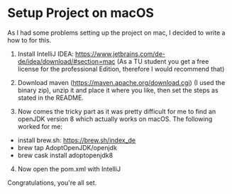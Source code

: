 # Setup Project on macOS

As I had some problems setting up the project on mac, I decided to write a how to for this.

1. Install IntelliJ IDEA: https://www.jetbrains.com/de-de/idea/download/#section=mac (As a TU student you get a free license for the professional Edition, therefore I would recommend that)

2. Download maven (https://maven.apache.org/download.cgi) (I used the binary zip), unzip it and place it where you like, then set the steps as stated in the README.

3. Now comes the tricky part as it was pretty difficult for me to find an openJDK version 8 which actually works on macOS. The following worked for me:
- install brew.sh: https://brew.sh/index_de
- brew tap AdoptOpenJDK/openjdk
- brew cask install adoptopenjdk8

4. Now open the pom.xml with IntelliJ

Congratulations, you're all set.
